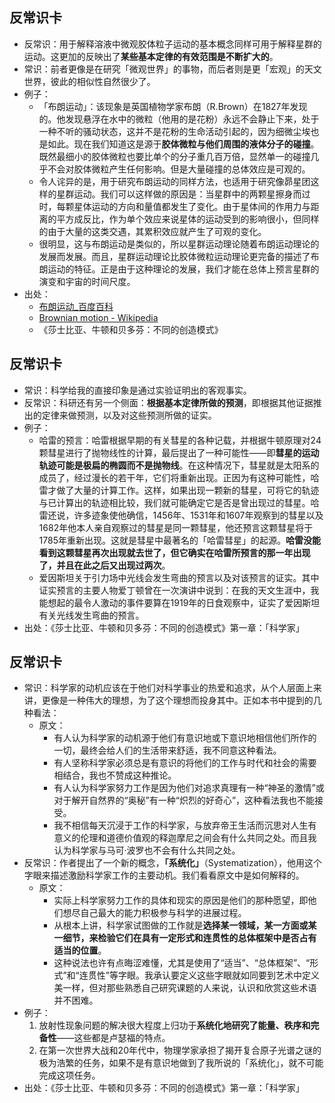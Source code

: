 
## 反常识卡
- 反常识：用于解释溶液中微观胶体粒子运动的基本概念同样可用于解释星群的运动。这更加的反映出了**某些基本定律的有效范围是不断扩大的**。
- 常识：前者更像是在研究「微观世界」的事物，而后者则是更「宏观」的天文世界，彼此的相似性自然很少了。
- 例子：
	- 「布朗运动」：该现象是英国植物学家布朗（R.Brown）在1827年发现的。他发现悬浮在水中的微粒（他用的是花粉）永远不会静止下来，处于一种不听的骚动状态，这并不是花粉的生命活动引起的，因为细微尘埃也是如此。现在我们知道这是源于**胶体微粒与他们周围的液体分子的碰撞**。既然最细小的胶体微粒也要比单个的分子重几百万倍，显然单一的碰撞几乎不会对胶体微粒产生任何影响。但是大量碰撞的总体效应是可观的。
	- 令人诧异的是，用于研究布朗运动的同样方法，也适用于研究像昴星团这样的星群运动。我们可以这样做的原因是：当星群中的两颗星擦身而过时，每颗星体运动的方向和量值都发生了变化。由于星体间的作用力与距离的平方成反比，作为单个效应来说星体的运动受到的影响很小，但同样的由于大量的这类交遇，其累积效应就产生了可观的变化。
	- 很明显，这与布朗运动是类似的，所以星群运动理论随着布朗运动理论的发展而发展。而且，星群运动理论比胶体微粒运动理论更完备的描述了布朗运动的特征。正是由于这种理论的发展，我们才能在总体上预言星群的演变和宇宙的时间尺度。
- 出处：
	- [布朗运动_百度百科][1]
	- [Brownian motion - Wikipedia][2]
	- 《莎士比亚、牛顿和贝多芬：不同的创造模式》

## 反常识卡
- 常识：科学给我的直接印象是通过实验证明出的客观事实。
- 反常识：科研还有另一个侧面：**根据基本定律所做的预测**，即根据其他证据推出的定律来做预测，以及对这些预测所做的证实。
- 例子：
	- 哈雷的预言：哈雷根据早期的有关彗星的各种记载，并根据牛顿原理对24颗彗星进行了抛物线性的计算，最后提出了一种可能性——即**彗星的运动轨迹可能是极扁的椭圆而不是抛物线**。在这种情况下，彗星就是太阳系的成员了，经过漫长的若干年，它们将重新出现。正因为有这种可能性，哈雷才做了大量的计算工作。这样，如果出现一颗新的彗星，可将它的轨迹与已计算出的轨迹相比较，我们就可能确定它是否是曾出现过的彗星。哈雷还说，许多迹象使他确信，1456年、1531年和1607年观察到的彗星以及1682年他本人亲自观察过的彗星是同一颗彗星，他还预言这颗彗星将于1785年重新出现。这就是彗星中最著名的「哈雷彗星」的起源。**哈雷没能看到这颗彗星再次出现就去世了，但它确实在哈雷所预言的那一年出现了，并且在此之后又出现过两次**。
	- 爱因斯坦关于引力场中光线会发生弯曲的预言以及对该预言的证实。其中证实预言的主要人物爱丁顿曾在一次演讲中说到：在我的天文生涯中，我能想起的最令人激动的事件要算在1919年的日食观察中，证实了爱因斯坦有关光线发生弯曲的预言。
- 出处：《莎士比亚、牛顿和贝多芬：不同的创造模式》第一章：「科学家」

## 反常识卡
- 常识：科学家的动机应该在于他们对科学事业的热爱和追求，从个人层面上来讲，更像是一种伟大的理想，为了这个理想而投身其中。正如本书中提到的几种看法：
	- 原文：
		- 有人认为科学家的动机源于他们有意识地或下意识地相信他们所作的一切，最终会给人们的生活带来舒适，我不同意这种看法。
		- 有人坚称科学家必须总是有意识的将他们的工作与时代和社会的需要相结合，我也不赞成这种推论。
		- 有人认为科学家努力工作是因为他们对追求真理有一种“神圣的激情”或对于解开自然界的“奥秘”有一种“炽烈的好奇心”，这种看法我也不能接受。
		- 我不相信每天沉浸于工作的科学家，与放弃帝王生活而沉思对人生有意义的伦理和道德价值观的释迦摩尼之间会有什么共同之处。而且我认为科学家与马可·波罗也不会有什么共同之处。
- 反常识：作者提出了一个新的概念，**「系统化」**（Systematization），他用这个字眼来描述激励科学家工作的主要动机。我们看看原文中是如何解释的。
	- 原文：
		- 实际上科学家努力工作的具体和现实的原因是他们的那种愿望，即他们想尽自己最大的能力积极参与科学的进展过程。
		- 从根本上讲，科学家试图做的工作就是**选择某一领域，某一方面或某一细节，来检验它们在具有一定形式和连贯性的总体框架中是否占有适当的位置**。
		- 这种说法也许有点晦涩难懂，尤其是使用了“适当”、“总体框架”、“形式”和“连贯性”等字眼。我承认要定义这些字眼就如同要到艺术中定义美一样，但对那些熟悉自己研究课题的人来说，认识和欣赏这些术语并不困难。
- 例子：
	1. 放射性现象问题的解决很大程度上归功于**系统化地研究了能量、秩序和完备性**——这些都是卢瑟福的特点。 
	2. 在第一次世界大战和20年代中，物理学家承担了揭开复合原子光谱之谜的极为浩繁的任务，如果不是有意识地做到了我所说的「系统化」，就不可能完成这项任务。
- 出处：《莎士比亚、牛顿和贝多芬：不同的创造模式》第一章：「科学家」

[1]:	https://baike.baidu.com/item/%E5%B8%83%E6%9C%97%E8%BF%90%E5%8A%A8/350120?fr=aladdin
[2]:	https://en.wikipedia.org/wiki/Brownian_motion